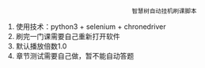 										智慧树自动挂机刷课脚本

1. 使用技术：python3 + selenium + chronedriver
2. 刷完一门课需要自己重新打开软件
3. 默认播放倍数1.0
4. 章节测试需要自己做，暂不能自动答题
